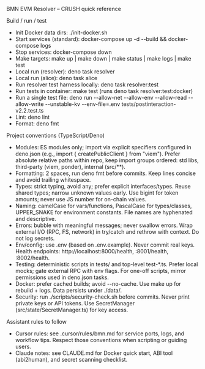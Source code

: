 BMN EVM Resolver – CRUSH quick reference

Build / run / test

- Init Docker data dirs: ./init-docker.sh
- Start services (standard): docker-compose up -d --build && docker-compose logs
- Stop services: docker-compose down
- Make targets: make up | make down | make status | make logs | make test
- Local run (resolver): deno task resolver
- Local run (alice): deno task alice
- Run resolver test harness locally: deno task resolver:test
- Run tests in container: make test (runs deno task resolver:test:docker)
- Run a single test file: deno run --allow-net --allow-env --allow-read
  --allow-write --unstable-kv --env-file=.env tests/postinteraction-v2.2.test.ts
- Lint: deno lint
- Format: deno fmt

Project conventions (TypeScript/Deno)

- Modules: ES modules only; import via explicit specifiers configured in
  deno.json (e.g., import { createPublicClient } from "viem"). Prefer absolute
  relative paths within repo, keep import groups ordered: std libs, third-party
  (viem, ponder), internal (src/**).
- Formatting: 2 spaces, run deno fmt before commits. Keep lines concise and
  avoid trailing whitespace.
- Types: strict typing, avoid any; prefer explicit interfaces/types. Reuse
  shared types; narrow unknown values early. Use bigint for token amounts; never
  use JS number for on-chain values.
- Naming: camelCase for vars/functions, PascalCase for types/classes,
  UPPER_SNAKE for environment constants. File names are hyphenated and
  descriptive.
- Errors: bubble with meaningful messages; never swallow errors. Wrap external
  I/O (RPC, FS, network) in try/catch and rethrow with context. Do not log
  secrets.
- Env/config: use .env (based on .env.example). Never commit real keys. Health
  endpoints: http://localhost:8000/health, :8001/health, :8002/health.
- Testing: deterministic scripts in tests/ and top-level test-*.ts. Prefer local
  mocks; gate external RPC with env flags. For one-off scripts, mirror
  permissions used in deno.json tasks.
- Docker: prefer cached builds; avoid --no-cache. Use make up for rebuild +
  logs. Data persists under ./data/.
- Security: run ./scripts/security-check.sh before commits. Never print private
  keys or API tokens. Use SecretManager (src/state/SecretManager.ts) for key
  access.

Assistant rules to follow

- Cursor rules: see .cursor/rules/bmn.md for service ports, logs, and workflow
  tips. Respect those conventions when scripting or guiding users.
- Claude notes: see CLAUDE.md for Docker quick start, ABI tool (abi2human), and
  secret scanning checklist.
